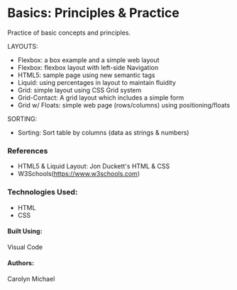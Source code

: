 # Basics: Principles & Practice

Practice of basic concepts and principles. 

LAYOUTS:

* Flexbox: a box example and a simple web layout
* Flexbox: flexbox layout with left-side Navigation
* HTML5: sample page using new semantic tags
* Liquid: using percentages in layout to maintain fluidity
* Grid: simple layout using CSS Grid system
* Grid-Contact: A grid layout which includes a simple form 
* Grid w/ Floats: simple web page (rows/columns) using positioning/floats

SORTING: 
* Sorting: Sort table by columns (data as strings & numbers)

### References
* HTML5 & Liquid Layout: Jon Duckett's HTML & CSS 
* W3Schools(https://www.w3schools.com)

### Technologies Used:
* HTML
* CSS

#### Built Using:
Visual Code

#### Authors:
Carolyn Michael
